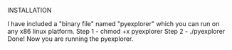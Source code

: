 
INSTALLATION

I have included a "binary file" named "pyexplorer" which you can run on any x86 linux platform.
Step 1 - chmod +x pyexplorer
Step 2 - ./pyexplorer
Done! Now you are running the pyexplorer.